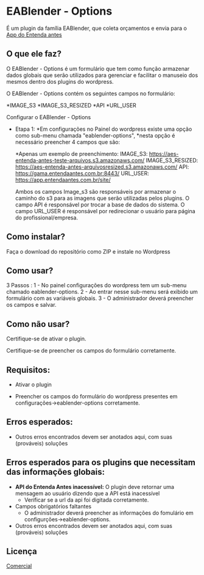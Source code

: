# EABlender - Options

É um plugin da família EABlender, que coleta orçamentos e envia para o [App do Entenda antes](https://app.entendaantes.com.br) 

## O que ele faz?

O EABlender - Options é um formulário que tem como função armazenar dados globais que serão utilizados
para gerenciar e facilitar o manuseio dos mesmos dentro dos plugins do wordpress.


O EABlender - Options contém os seguintes campos no formulário:

  *IMAGE_S3
  *IMAGE_S3_RESIZED
  *API
  *URL_USER


Configurar o EABlender - Options

* Etapa 1:
  *Em configurações no Painel do wordpress existe uma opção como sub-menu chamada "eablender-options",
  *nesta opção é necessário preencher 4 campos que são:

  *Apenas um exemplo de preenchimento:
      IMAGE_S3: https://aes-entenda-antes-teste-arquivos.s3.amazonaws.com/
      IMAGE_S3_RESIZED: https://aes-entenda-antes-arquivosresized.s3.amazonaws.com/
      API: https://gama.entendaantes.com.br:8443/
      URL_USER: https://app.entendaantes.com.br/site/

  Ambos os campos Image_s3 são responsáveis por armazenar o caminho do s3 para as imagens que serão utilizadas pelos plugins.
  O campo API é responsável por trocar a base de dados do sistema.
  O campo URL_USER é responsável por redirecionar o usuário para página do profissional/empresa.


## Como instalar?

Faça o download do repositório como ZIP e instale no Wordpress

## Como usar?
3 Passos :
  1 - No painel configurações do wordpress tem um sub-menu chamado eablender-options.
  2 - Ao entrar nesse sub-menu será exibido um formulário com as variáveis globais.
  3 - O administrador deverá preencher os campos e salvar.

## Como não usar?

Certifique-se de ativar o plugin.

Certifique-se de preencher os campos do formulário corretamente.

## Requisitos:
* Ativar o plugin

* Preencher os campos do formulário do wordpress presentes em configurações->eablender-options corretamente.

## Erros esperados:
* Outros erros encontrados devem ser anotados aqui, com suas (prováveis) soluções

## Erros esperados para os plugins que necessitam das informações globais:
* **API do Entenda Antes inacessível:** O plugin deve retornar uma mensagem ao usuário dizendo que a API está inacessível
  * Verificar se a url da api foi digitada corretamente.
* Campos obrigatórios faltantes
  * O administrador deverá preencher as informações do fomulário em configurções->eablender-options.
* Outros erros encontrados devem ser anotados aqui, com suas (prováveis) soluções

## Licença
[Comercial](https://www.example.com/)